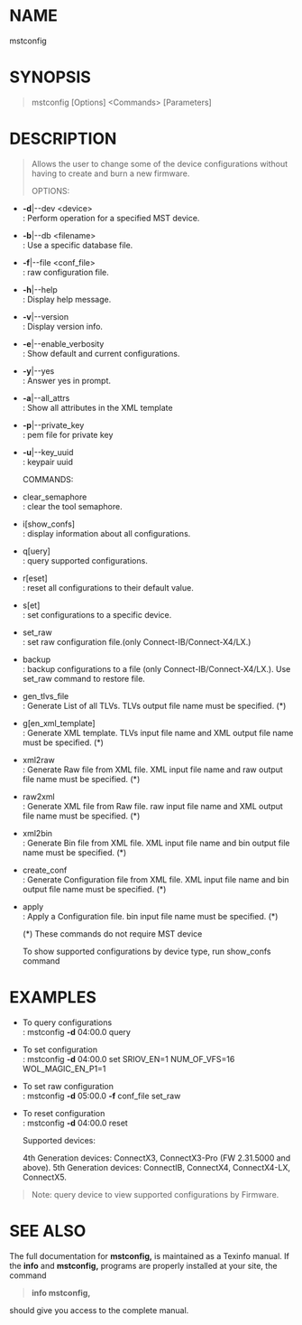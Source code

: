 
# NAME

mstconfig

# SYNOPSIS

> mstconfig \[Options\] \<Commands\> \[Parameters\]

# DESCRIPTION
> 
> Allows the user to change some of the device configurations without
> having to create and burn a new firmware.
> 
> OPTIONS:

  - **-d**|-\-dev \<device\>  
    : Perform operation for a specified MST device.

  - **-b**|-\-db \<filename\>  
    : Use a specific database file.

  - **-f**|-\-file \<conf\_file\>  
    : raw configuration file.

  - **-h**|-\-help  
    : Display help message.

  - **-v**|-\-version  
    : Display version info.

  - **-e**|-\-enable\_verbosity  
    : Show default and current configurations.

  - **-y**|-\-yes  
    : Answer yes in prompt.

  - **-a**|-\-all\_attrs  
    : Show all attributes in the XML template

  - **-p**|-\-private\_key  
    : pem file for private key

  - **-u**|-\-key\_uuid  
    : keypair uuid
    
    COMMANDS:

  - clear\_semaphore  
    : clear the tool semaphore.

  - i\[show\_confs\]  
    : display information about all configurations.

  - q\[uery\]  
    : query supported configurations.

  - r\[eset\]  
    : reset all configurations to their default value.

  - s\[et\]  
    : set configurations to a specific device.

  - set\_raw  
    : set raw configuration file.(only Connect-IB/Connect-X4/LX.)

  - backup  
    : backup configurations to a file (only Connect-IB/Connect-X4/LX.).
    Use set\_raw command to restore file.

  - gen\_tlvs\_file  
    : Generate List of all TLVs. TLVs output file name must be
    specified. (\*)

  - g\[en\_xml\_template\]  
    : Generate XML template. TLVs input file name and XML output file
    name must be specified. (\*)

  - xml2raw  
    : Generate Raw file from XML file. XML input file name and raw
    output file name must be specified. (\*)

  - raw2xml  
    : Generate XML file from Raw file. raw input file name and XML
    output file name must be specified. (\*)

  - xml2bin  
    : Generate Bin file from XML file. XML input file name and bin
    output file name must be specified. (\*)

  - create\_conf  
    : Generate Configuration file from XML file. XML input file name and
    bin output file name must be specified. (\*)

  - apply  
    : Apply a Configuration file. bin input file name must be specified.
    (\*)
    
    (\*) These commands do not require MST device
    
    To show supported configurations by device type, run show\_confs
    command
    
# EXAMPLES

  - To query configurations  
    : mstconfig **-d** 04:00.0 query

  - To set configuration  
    : mstconfig **-d** 04:00.0 set SRIOV\_EN=1 NUM\_OF\_VFS=16
    WOL\_MAGIC\_EN\_P1=1

  - To set raw configuration  
    : mstconfig **-d** 05:00.0 **-f** conf\_file set\_raw

  - To reset configuration  
    : mstconfig **-d** 04:00.0 reset
    
    Supported devices:
    
    4th Generation devices: ConnectX3, ConnectX3-Pro (FW 2.31.5000 and
    above). 5th Generation devices: ConnectIB, ConnectX4, ConnectX4-LX, ConnectX5.

> Note: query device to view supported configurations by Firmware.

# SEE ALSO

The full documentation for **mstconfig,** is maintained as a Texinfo
manual. If the **info** and **mstconfig,** programs are properly
installed at your site, the command

> **info mstconfig,**

should give you access to the complete manual.
